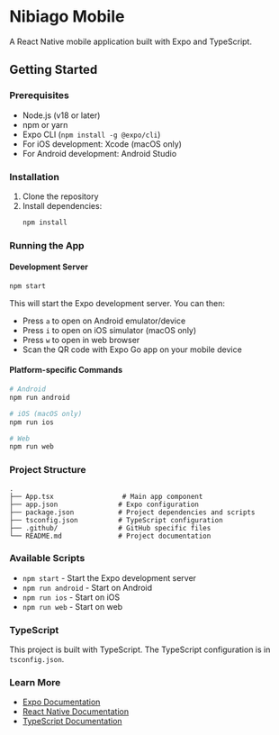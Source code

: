 # Nibiago Mobile

A React Native mobile application built with Expo and TypeScript.

## Getting Started

### Prerequisites

- Node.js (v18 or later)
- npm or yarn
- Expo CLI (`npm install -g @expo/cli`)
- For iOS development: Xcode (macOS only)
- For Android development: Android Studio

### Installation

1. Clone the repository
2. Install dependencies:
   ```bash
   npm install
   ```

### Running the App

#### Development Server
```bash
npm start
```

This will start the Expo development server. You can then:
- Press `a` to open on Android emulator/device
- Press `i` to open on iOS simulator (macOS only)
- Press `w` to open in web browser
- Scan the QR code with Expo Go app on your mobile device

#### Platform-specific Commands
```bash
# Android
npm run android

# iOS (macOS only)
npm run ios

# Web
npm run web
```

### Project Structure

```
.
├── App.tsx                 # Main app component
├── app.json               # Expo configuration
├── package.json           # Project dependencies and scripts
├── tsconfig.json          # TypeScript configuration
├── .github/               # GitHub specific files
└── README.md              # Project documentation
```

### Available Scripts

- `npm start` - Start the Expo development server
- `npm run android` - Start on Android
- `npm run ios` - Start on iOS
- `npm run web` - Start on web

### TypeScript

This project is built with TypeScript. The TypeScript configuration is in `tsconfig.json`.

### Learn More

- [Expo Documentation](https://docs.expo.dev/)
- [React Native Documentation](https://reactnative.dev/docs/getting-started)
- [TypeScript Documentation](https://www.typescriptlang.org/docs/)
